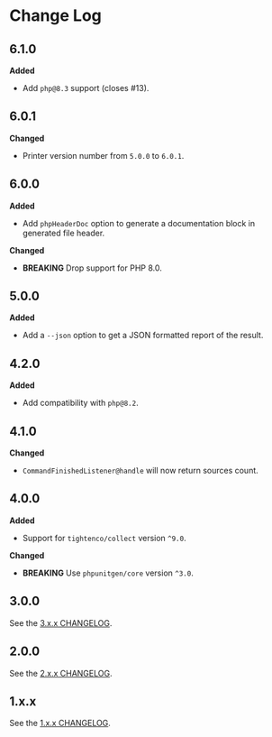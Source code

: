 # Change Log

## 6.1.0

**Added**

- Add `php@8.3` support (closes #13).

## 6.0.1

**Changed**

- Printer version number from `5.0.0` to `6.0.1`.

## 6.0.0

**Added**

- Add `phpHeaderDoc` option to generate a documentation block in generated file header.

**Changed**

- **BREAKING** Drop support for PHP 8.0.

## 5.0.0

**Added**

- Add a `--json` option to get a JSON formatted report of the result.

## 4.2.0

**Added**

- Add compatibility with `php@8.2`.

## 4.1.0

**Changed**

- `CommandFinishedListener@handle` will now return sources count.

## 4.0.0

**Added**

- Support for `tightenco/collect` version `^9.0`.

**Changed**

- **BREAKING** Use `phpunitgen/core` version `^3.0`.

## 3.0.0

See the [3.x.x CHANGELOG](https://github.com/paul-thebaud/phpunitgen-console/blob/3.x.x/CHANGELOG.md).

## 2.0.0

See the [2.x.x CHANGELOG](https://github.com/paul-thebaud/phpunitgen-console/blob/2.x.x/CHANGELOG.md).

## 1.x.x

See the [1.x.x CHANGELOG](https://github.com/paul-thebaud/phpunitgen-console/blob/1.x.x/CHANGELOG.md).
